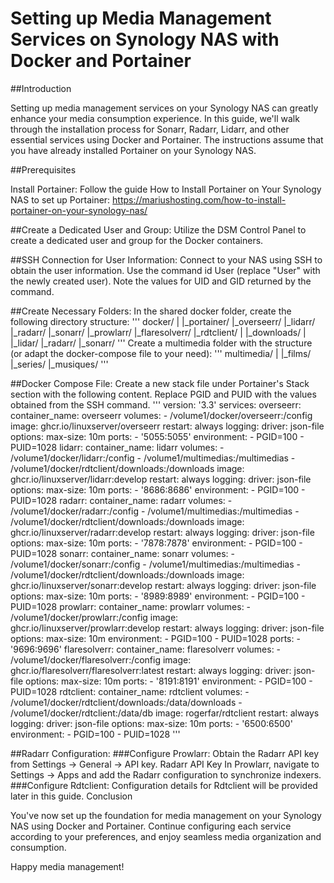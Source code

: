 # Setting up Media Management Services on Synology NAS with Docker and Portainer

##Introduction

Setting up media management services on your Synology NAS can greatly enhance your media consumption experience. In this guide, we'll walk through the installation process for Sonarr, Radarr, Lidarr, and other essential services using Docker and Portainer. The instructions assume that you have already installed Portainer on your Synology NAS.

##Prerequisites

Install Portainer: Follow the guide How to Install Portainer on Your Synology NAS to set up Portainer:
https://mariushosting.com/how-to-install-portainer-on-your-synology-nas/

##Create a Dedicated User and Group:
Utilize the DSM Control Panel to create a dedicated user and group for the Docker containers.

##SSH Connection for User Information:
Connect to your NAS using SSH to obtain the user information. Use the command id User (replace "User" with the newly created user).
Note the values for UID and GID returned by the command.


##Create Necessary Folders:
In the shared docker folder, create the following directory structure:
'''
docker/
  |
  |_portainer/
  |_overseerr/
  |_lidarr/
  |_radarr/
  |_sonarr/
  |_prowlarr/
  |_flaresolverr/
  |_rdtclient/
      |
      |_downloads/
            |
            |_lidar/
            |_radarr/
            |_sonarr/
'''
Create a multimedia folder with the structure (or adapt the docker-compose file to your need):
'''
multimedia/
  |
  |_films/
  |_series/
  |_musiques/
'''

##Docker Compose File:
Create a new stack file under Portainer's Stack section with the following content. Replace PGID and PUID with the values obtained from the SSH command.
'''
version: '3.3'
services:
    overseerr:
        container_name: overseerr
        volumes:
            - /volume1/docker/overseerr:/config
        image: ghcr.io/linuxserver/overseerr
        restart: always
        logging:
            driver: json-file
            options:
                max-size: 10m
        ports:
            - '5055:5055'
        environment:
            - PGID=100
            - PUID=1028
    lidarr:
        container_name: lidarr
        volumes:
            - /volume1/docker/lidarr:/config
            - /volume1/multimedias:/multimedias
            - /volume1/docker/rdtclient/downloads:/downloads
        image: ghcr.io/linuxserver/lidarr:develop
        restart: always
        logging:
            driver: json-file
            options:
                max-size: 10m
        ports:
            - '8686:8686'
        environment:
            - PGID=100
            - PUID=1028
    radarr:
        container_name: radarr
        volumes:
            - /volume1/docker/radarr:/config
            - /volume1/multimedias:/multimedias
            - /volume1/docker/rdtclient/downloads:/downloads
        image: ghcr.io/linuxserver/radarr:develop
        restart: always
        logging:
            driver: json-file
            options:
                max-size: 10m
        ports:
            - '7878:7878'
        environment:
            - PGID=100
            - PUID=1028
    sonarr:
        container_name: sonarr
        volumes:
            - /volume1/docker/sonarr:/config
            - /volume1/multimedias:/multimedias
            - /volume1/docker/rdtclient/downloads:/downloads
        image: ghcr.io/linuxserver/sonarr:develop
        restart: always
        logging:
            driver: json-file
            options:
                max-size: 10m
        ports:
            - '8989:8989'
        environment:
            - PGID=100
            - PUID=1028
    prowlarr:
        container_name: prowlarr
        volumes:
            - /volume1/docker/prowlarr:/config
        image: ghcr.io/linuxserver/prowlarr:develop
        restart: always
        logging:
            driver: json-file
            options:
                max-size: 10m
        environment:
            - PGID=100
            - PUID=1028
        ports:
            - '9696:9696'
    flaresolverr:
        container_name: flaresolverr
        volumes:
            - /volume1/docker/flaresolverr:/config
        image: ghcr.io/flaresolverr/flaresolverr:latest
        restart: always
        logging:
            driver: json-file
            options:
                max-size: 10m
        ports:
            - '8191:8191'
        environment:
            - PGID=100
            - PUID=1028
    rdtclient:
        container_name: rdtclient
        volumes:
            - /volume1/docker/rdtclient/downloads:/data/downloads
            - /volume1/docker/rdtclient:/data/db
        image: rogerfar/rdtclient
        restart: always
        logging:
            driver: json-file
            options:
                max-size: 10m
        ports:
            - '6500:6500'
        environment:
            - PGID=100
            - PUID=1028
'''

##Radarr Configuration:
###Configure Prowlarr:
Obtain the Radarr API key from Settings → General → API key.
Radarr API Key
In Prowlarr, navigate to Settings → Apps and add the Radarr configuration to synchronize indexers.
###Configure Rdtclient:
Configuration details for Rdtclient will be provided later in this guide.
Conclusion

You've now set up the foundation for media management on your Synology NAS using Docker and Portainer. Continue configuring each service according to your preferences, and enjoy seamless media organization and consumption.

Happy media management!
